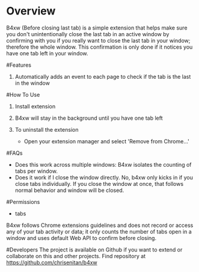 # Overview

B4xw (Before closing last tab) is a simple extension that helps make sure you don't unintentionally close the last tab in an active window by confirming with you if you really want to close the last tab in your window; therefore the whole window.
This confirmation is only done if it notices you have one tab left in your window.

#Features

1. Automatically adds an event to each page to check if the tab is the last in the window

#How To Use

1. Install extension

2. B4xw will stay in the background until you have one tab left

3. To uninstall the extension

   - Open your extension manager and select 'Remove from Chrome...'

#FAQs

- Does this work across multiple windows: B4xw isolates the counting of tabs per window.
- Does it work if I close the window directly. No, b4xw only kicks in if you close tabs individually. If you close the window at once, that follows normal behavior and window will be closed.

#Permissions

- tabs

B4xw follows Chrome extensions guidelines and does not record or access any of your tab activity or data; it only counts the number of tabs open in a window and uses default Web API to confirm before closing.

#Developers
The project is available on Github if you want to extend or collaborate on this and other projects. Find repository at https://github.com/chrisenitan/b4xw
